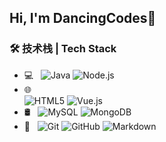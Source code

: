 ## Hi, I'm DancingCodes👋

### 🛠 技术栈 | Tech Stack

- 💻 &#160;
![Java](https://img.shields.io/badge/-Java-333333?style=flat&logo=Java&logoColor=007396)
![Node.js](https://img.shields.io/badge/-Node.js-333333?style=flat&logo=node.js)
- 🌐 &#160;     
![HTML5](https://img.shields.io/badge/-HTML5-333333?style=flat&logo=HTML5)
![Vue.js](https://img.shields.io/badge/-VueJS-333333?style=flat&logo=Vue.js)
- 🛢 &#160; 
![MySQL](https://img.shields.io/badge/-MySQL-333333?style=flat&logo=mysql)
![MongoDB](https://img.shields.io/badge/-MongoDB-333333?style=flat&logo=mongodb)
- 🔧 &#160;
![Git](https://img.shields.io/badge/-Git-333333?style=flat&logo=git)
![GitHub](https://img.shields.io/badge/-GitHub-333333?style=flat&logo=github)
![Markdown](https://img.shields.io/badge/-Markdown-333333?style=flat&logo=markdown)